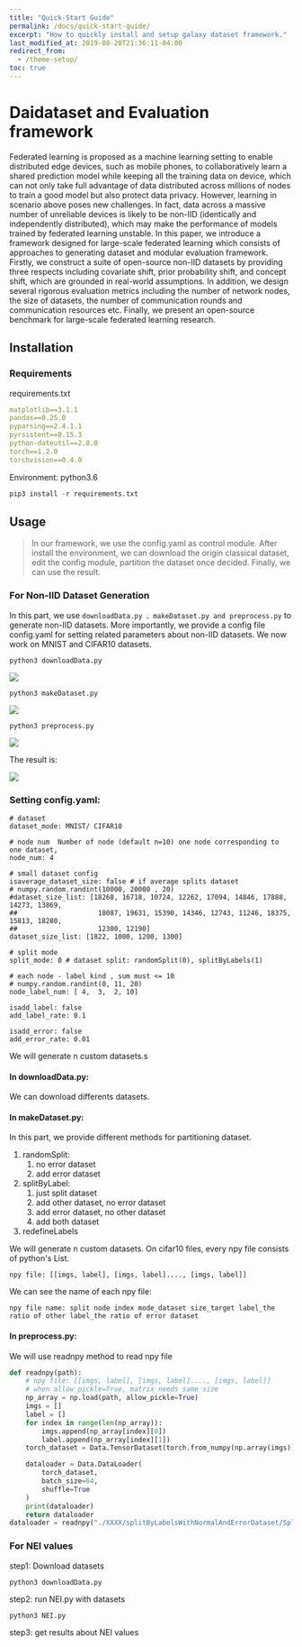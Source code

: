 ```yaml
---
title: "Quick-Start Guide"
permalink: /docs/quick-start-guide/
excerpt: "How to quickly install and setup galaxy dataset framework."
last_modified_at: 2019-08-20T21:36:11-04:00
redirect_from:
  - /theme-setup/
toc: true
---
```


# Daidataset and Evaluation framework
Federated learning is proposed as a machine learning setting to enable distributed edge devices, such as mobile phones, to collaboratively learn a shared prediction model while keeping all the training data on device, which can not only take full advantage of data distributed across millions of nodes to train a good model but also protect data privacy. However, learning in scenario above poses new challenges. In fact, data across a massive number of unreliable devices is likely to be non-IID (identically and independently distributed), which may make the performance of models trained by federated learning unstable. In this paper, we introduce a framework designed for large-scale federated learning which consists of approaches to generating dataset and modular evaluation framework. Firstly, we construct a suite of open-source non-IID datasets by providing three respects including covariate shift, prior probability shift, and concept shift, which are grounded in real-world assumptions. In addition, we design several rigorous evaluation metrics including the number of network nodes, the size of datasets, the number of communication rounds and communication resources etc. Finally, we present an open-source benchmark for large-scale federated learning research.

## Installation

### Requirements

requirements.txt

```yaml
matplotlib==3.1.1
pandas==0.25.0
pyparsing==2.4.1.1
pyrsistent==0.15.3
python-dateutil==2.8.0
torch==1.2.0
torchvision==0.4.0
```

Environment: python3.6

```python
pip3 install -r requirements.txt
```

## Usage 

> In our framework, we use the config.yaml as control module. After install the environment, we can download the origin classical dataset, edit the config module, partition the dataset once decided. Finally, we can use the result.

### For Non-IID Dataset Generation

In this part, we use `downloadData.py 、makeDataset.py and preprocess.py` to generate non-IID datasets. More importantly, we provide a config file config.yaml for setting related parameters about non-IID datasets. We now work on MNIST and CIFAR10 datasets.

```
python3 downloadData.py
```
<img src="{{ site.baseurl }}/assets/images/downloadData.png">


```
python3 makeDataset.py 
```
<img src="{{ site.baseurl }}/assets/images/makeDataset.png">

```
python3 preprocess.py
```
<img src="{{ site.baseurl }}/assets/images/preprocess.png">

The result is:

<img src="{{ site.baseurl }}/assets/images/getstarted.png">

### Setting config.yaml:

```
# dataset
dataset_mode: MNIST/ CIFAR10

# node num  Number of node (default n=10) one node corresponding to one dataset,
node_num: 4

# small dataset config
isaverage_dataset_size: false # if average splits dataset
# numpy.random.randint(10000, 20000 , 20)
#dataset_size_list: [18268, 16718, 10724, 12262, 17094, 14846, 17888, 14273, 13869,
##                    18087, 19631, 15390, 14346, 12743, 11246, 18375, 15813, 18280,
##                    12300, 12190]
dataset_size_list: [1822, 1000, 1200, 1300]

# split mode
split_mode: 0 # dataset split: randomSplit(0), splitByLabels(1)

# each node - label kind , sum must <= 10
# numpy.random.randint(0, 11, 20)
node_label_num: [ 4,  3,  2, 10]

isadd_label: false
add_label_rate: 0.1

isadd_error: false
add_error_rate: 0.01
```

We will generate n custom datasets.s

#### In downloadData.py:

We can download differents datasets.

#### In makeDataset.py:

In this part, we provide different methods for partitioning dataset.

1. randomSplit: 
    1) no error dataset 
    2) add error dataset
2. splitByLabel: 
    1. just split dataset
    2. add other dataset, no error dataset
    3. add error dataset, no other dataset 
    4. add both dataset
3. redefineLabels

We will generate n custom datasets.
On cifar10 files, every npy file consists of python's List.

```
npy file: [[imgs, label], [imgs, label]...., [imgs, label]]
```

We can see the name of each npy file:

```
npy file name: split node index mode_dataset size_target label_the ratio of other label_the ratio of error dataset
```

#### In preprocess.py:

We will use readnpy method to read npy file

```python
def readnpy(path):
    # npy file: [[imgs, label], [imgs, label]...., [imgs, label]]
    # when allow_pickle=True, matrix needs same size
    np_array = np.load(path, allow_pickle=True)
    imgs = []
    label = []
    for index in range(len(np_array)):
        imgs.append(np_array[index][0])
        label.append(np_array[index][1])
    torch_dataset = Data.TensorDataset(torch.from_numpy(np.array(imgs)), torch.from_numpy(np.array(label)))

    dataloader = Data.DataLoader(
        torch_dataset,
        batch_size=64,
        shuffle=True
    )
    print(dataloader)
    return dataloader
dataloader = readnpy("./XXXX/splitByLabelsWithNormalAndErrorDataset/SplitByLabels_2222_horseandMore_0.1_0.01.npy")
```


### For NEI values
step1: Download datasets

    python3 downloadData.py 
    

step2: run NEI.py with datasets

    python3 NEI.py 


step3: get results about NEI values